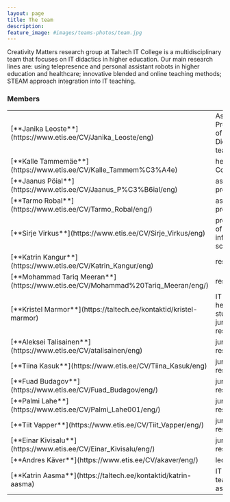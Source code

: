 ```yaml
---
layout: page
title: The team
description: 
feature_image: #images/teams-photos/team.jpg
---
```

Creativity Matters research group at Taltech IT College is a multidisciplinary team that focuses on IT didactics in higher education. Our main research lines are: using telepresence and personal assistant robots in higher education and healthcare; innovative blended and online teaching methods; STEAM approach integration into IT teaching.
### Members
<table>
    <colgroup>
        <col width="35%" />
        <col width="65%" />
    </colgroup>
    <!-- <thead>
    <tr class="header">
    <th>Field</th>
    <th>Description</th>
    </tr>
    </thead> -->
    <tbody>
        <tr>
            <td markdown="span">[**Janika Leoste**](https://www.etis.ee/CV/Janika_Leoste/eng)</td>
            <td markdown="span">Assistant Professor of IT Didactics, team lead</td>
        </tr>
        <tr>
            <td markdown="span">[**Kalle Tammemäe**](https://www.etis.ee/CV/Kalle_Tammem%C3%A4e)</td>
            <td markdown="span">head of IT College</td>
        </tr>
        <tr>
            <td markdown="span">[**Jaanus Pöial**](https://www.etis.ee/CV/Jaanus_P%C3%B6ial/eng)</td>
            <td markdown="span">associate professor</td>
        </tr>
        <tr>
            <td markdown="span">[**Tarmo Robal**](https://www.etis.ee/CV/Tarmo_Robal/eng/)</td>
            <td markdown="span">associate professor</td>
        </tr>
        <tr>
            <td markdown="span">[**Sirje Virkus**](https://www.etis.ee/CV/Sirje_Virkus/eng)</td>
            <td markdown="span">professor of information science</td>
        </tr>
        <tr>
            <td markdown="span">[**Katrin Kangur**](https://www.etis.ee/CV/Katrin_Kangur/eng)</td>
            <td markdown="span">reseacher</td>
        </tr>
        <tr>
            <td markdown="span">[**Mohammad Tariq Meeran**](https://www.etis.ee/CV/Mohammad%20Tariq_Meeran/eng/)</td>
            <td markdown="span">researcher</td>
        </tr>
        <tr>
            <td markdown="span">[**Kristel Marmor**](https://taltech.ee/kontaktid/kristel-marmor)</td>
            <td markdown="span">IT College head of studies, junior researcher</td>
        </tr>
        <tr>
            <td markdown="span">[**Aleksei Talisainen**](https://www.etis.ee/CV/atalisainen/eng)</td>
            <td markdown="span">junior researcher</td>
        </tr>
        <tr>
            <td markdown="span">[**Tiina Kasuk**](https://www.etis.ee/CV/Tiina_Kasuk/eng)</td>
            <td markdown="span">junior researcher</td>
        </tr>
        <tr>
            <td markdown="span">[**Fuad Budagov**](https://www.etis.ee/CV/Fuad_Budagov/eng/)</td>
            <td markdown="span">junior researcher</td>
        </tr>
        <tr>
            <td markdown="span">[**Palmi Lahe**](https://www.etis.ee/CV/Palmi_Lahe001/eng/)</td>
            <td markdown="span">junior researcher</td>
        </tr>
        <tr>
            <td markdown="span">[**Tiit Vapper**](https://www.etis.ee/CV/Tiit_Vapper/eng/)</td>
            <td markdown="span">junior researcher</td>
        </tr>
        <tr>
            <td markdown="span">[**Einar Kivisalu**](https://www.etis.ee/CV/Einar_Kivisalu/eng/)</td>
            <td markdown="span">junior researcher</td>
        </tr>
        <tr>
            <td markdown="span">[**Andres Käver**](https://www.etis.ee/CV/akaver/eng/)</td>
            <td markdown="span">lector</td>
        </tr>
        <tr>
            <td markdown="span">[**Katrin Aasma**](https://taltech.ee/kontaktid/katrin-aasma)</td>
            <td markdown="span">IT College team assistant</td>
        </tr>
    </tbody>
</table>


